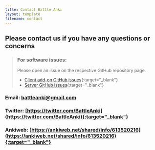 ```yaml
---
title: Contact Battle Anki
layout: template
filename: contact
---
```



## Please contact us if you have any questions or concerns

> ### For software issues:
>
> Please open an issue on the respective GitHub repository page.
> - [Client add-on GitHub issues](https://github.com/jopeo/Battle-Anki/issues){:target="_blank"}
> - [Server GitHub issues](https://github.com/jopeo/Server-for-Battle-Anki/issues){:target="_blank"}

### Email: [battleanki@gmail.com](mailto:battleanki@gmail.com)

### Twitter: [https://twitter.com/BattleAnki](https://twitter.com/BattleAnki){:target="_blank"}

### Ankiweb: [https://ankiweb.net/shared/info/613520216](https://ankiweb.net/shared/info/613520216){:target="_blank"}



